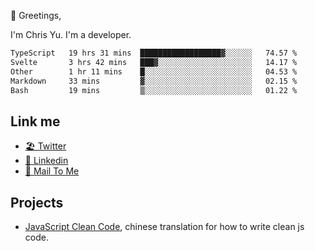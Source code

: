 👋 Greetings, 

I'm Chris Yu. I'm a developer. 


<!--START_SECTION:waka-->

```txt
TypeScript   19 hrs 31 mins  ██████████████████▓░░░░░░   74.57 %
Svelte       3 hrs 42 mins   ███▓░░░░░░░░░░░░░░░░░░░░░   14.17 %
Other        1 hr 11 mins    █░░░░░░░░░░░░░░░░░░░░░░░░   04.53 %
Markdown     33 mins         ▓░░░░░░░░░░░░░░░░░░░░░░░░   02.15 %
Bash         19 mins         ▒░░░░░░░░░░░░░░░░░░░░░░░░   01.22 %
```

<!--END_SECTION:waka-->

## Link me

- [🏖️ Twitter](https://twitter.com/yuetong3yu)
- [🧳 Linkedin](https://www.linkedin.com/in/yuetong3yu)
- [📧 Mail To Me](mailto:yuetong3yu@gmail.com)


## Projects 

- [JavaScript Clean Code](https://js-clean-code-cn.vercel.app/), chinese translation for how to write clean js code.
